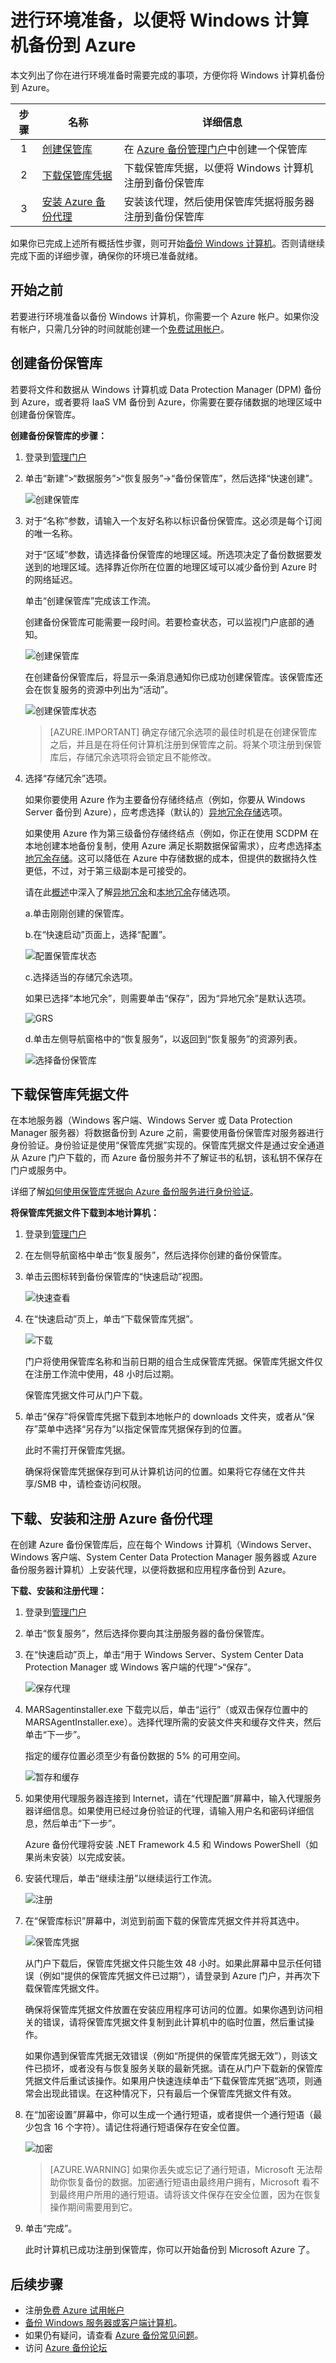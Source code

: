 <properties
	pageTitle="进行环境准备以备份 Windows 服务器或客户端计算机 | Microsoft Azure"
	description="通过创建备份保管库、下载凭据和安装备份代理，对环境进行备份 Windows 的准备。"
	services="backup"
	documentationCenter=""
	authors="Jim-Parker"
	manager="jwhit"
	editor=""
	keywords="备份保管库; 备份代理; 备份 windows;"/>

<tags
	ms.service="backup"
	ms.date="02/23/2016"
	wacn.date="04/12/2016"/>

# 进行环境准备，以便将 Windows 计算机备份到 Azure
本文列出了你在进行环境准备时需要完成的事项，方便你将 Windows 计算机备份到 Azure。

| 步骤 | 名称 | 详细信息 |
| :------: | ---- | ------- |
| 1 | [创建保管库](#create-a-backup-vault) | 在 [Azure 备份管理门户](http://manage.windowsazure.cn)中创建一个保管库 |
| 2 | [下载保管库凭据](#download-the-vault-credential-file) | 下载保管库凭据，以便将 Windows 计算机注册到备份保管库 |
| 3 | [安装 Azure 备份代理](#download-install-and-register-the-azure-backup-agent) | 安装该代理，然后使用保管库凭据将服务器注册到备份保管库 |

如果你已完成上述所有概括性步骤，则可开始[备份 Windows 计算机](/documentation/articles/backup-azure-backup-windows-server)。否则请继续完成下面的详细步骤，确保你的环境已准备就绪。

## 开始之前
若要进行环境准备以备份 Windows 计算机，你需要一个 Azure 帐户。如果你没有帐户，只需几分钟的时间就能创建一个[免费试用帐户](/pricing/free-trial/)。

## 创建备份保管库
若要将文件和数据从 Windows 计算机或 Data Protection Manager (DPM) 备份到 Azure，或者要将 IaaS VM 备份到 Azure，你需要在要存储数据的地理区域中创建备份保管库。

**创建备份保管库的步骤：**

1. 登录到[管理门户](https://manage.windowsazure.cn/)

2. 单击“新建”>“数据服务”>“恢复服务”->“备份保管库”，然后选择“快速创建”。

    ![创建保管库](./media/backup-configure-vault/createvault1.png)

3. 对于“名称”参数，请输入一个友好名称以标识备份保管库。这必须是每个订阅的唯一名称。

    对于“区域”参数，请选择备份保管库的地理区域。所选项决定了备份数据要发送到的地理区域。选择靠近你所在位置的地理区域可以减少备份到 Azure 时的网络延迟。

    单击“创建保管库”完成该工作流。

    创建备份保管库可能需要一段时间。若要检查状态，可以监视门户底部的通知。

    ![创建保管库](./media/backup-configure-vault/creatingvault1.png)

    在创建备份保管库后，将显示一条消息通知你已成功创建保管库。该保管库还会在恢复服务的资源中列出为“活动”。

    ![创建保管库状态](./media/backup-configure-vault/backupvaultstatus1.png)

    >[AZURE.IMPORTANT] 确定存储冗余选项的最佳时机是在创建保管库之后，并且是在将任何计算机注册到保管库之前。将某个项注册到保管库后，存储冗余选项将会锁定且不能修改。

4. 选择“存储冗余”选项。

    如果你要使用 Azure 作为主要备份存储终结点（例如，你要从 Windows Server 备份到 Azure），应考虑选择（默认的）[异地冗余存储](/documentation/articles/storage-redundancy#geo-redundant-storage)选项。

    如果使用 Azure 作为第三级备份存储终结点（例如，你正在使用 SCDPM 在本地创建本地备份复制，使用 Azure 满足长期数据保留需求），应考虑选择[本地冗余存储](/documentation/articles/storage-redundancy#locally-redundant-storage)。这可以降低在 Azure 中存储数据的成本，但提供的数据持久性更低，不过，对于第三级副本是可接受的。

    请在此[概述](/documentation/articles/storage-redundancy)中深入了解[异地冗余](/documentation/articles/storage-redundancy#geo-redundant-storage)和[本地冗余](/documentation/articles/storage-redundancy#locally-redundant-storage)存储选项。

    a.单击刚刚创建的保管库。

    b.在“快速启动”页面上，选择“配置”。

    ![配置保管库状态](./media/backup-try-azure-backup-in-10-mins/configure-vault.png)

    c.选择适当的存储冗余选项。

    如果已选择“本地冗余”，则需要单击“保存”，因为“异地冗余”是默认选项。

    ![GRS](./media/backup-try-azure-backup-in-10-mins/geo-redundant.png)

    d.单击左侧导航窗格中的“恢复服务”，以返回到“恢复服务”的资源列表。

    ![选择备份保管库](./media/backup-try-azure-backup-in-10-mins/rs-left-nav.png)

## 下载保管库凭据文件
在本地服务器（Windows 客户端、Windows Server 或 Data Protection Manager 服务器）将数据备份到 Azure 之前，需要使用备份保管库对服务器进行身份验证。身份验证是使用“保管库凭据”实现的。保管库凭据文件是通过安全通道从 Azure 门户下载的，而 Azure 备份服务并不了解证书的私钥，该私钥不保存在门户或服务中。

详细了解[如何使用保管库凭据向 Azure 备份服务进行身份验证](/documentation/articles/backup-introduction-to-azure-backup#what-is-the-vault-credential-file)。

**将保管库凭据文件下载到本地计算机：**

1. 登录到[管理门户](https://manage.windowsazure.cn/)

2. 在左侧导航窗格中单击“恢复服务”，然后选择你创建的备份保管库。

3.  单击云图标转到备份保管库的“快速启动”视图。

    ![快速查看](./media/backup-configure-vault/quickview.png)

4. 在“快速启动”页上，单击“下载保管库凭据”。

    ![下载](./media/backup-configure-vault/downloadvc.png)

    门户将使用保管库名称和当前日期的组合生成保管库凭据。保管库凭据文件仅在注册工作流中使用，48 小时后过期。

    保管库凭据文件可从门户下载。

5. 单击“保存”将保管库凭据下载到本地帐户的 downloads 文件夹，或者从“保存”菜单中选择“另存为”以指定保管库凭据保存到的位置。

    此时不需打开保管库凭据。

    确保将保管库凭据保存到可从计算机访问的位置。如果将它存储在文件共享/SMB 中，请检查访问权限。

## 下载、安装和注册 Azure 备份代理
在创建 Azure 备份保管库后，应在每个 Windows 计算机（Windows Server、Windows 客户端、System Center Data Protection Manager 服务器或 Azure 备份服务器计算机）上安装代理，以便将数据和应用程序备份到 Azure。

**下载、安装和注册代理：**

1. 登录到[管理门户](https://manage.windowsazure.cn/)

2. 单击“恢复服务”，然后选择你要向其注册服务器的备份保管库。

3. 在“快速启动”页上，单击“用于 Windows Server、System Center Data Protection Manager 或 Windows 客户端的代理”>“保存”。

    ![保存代理](./media/backup-configure-vault/agent.png)

4. MARSagentinstaller.exe 下载完以后，单击“运行”（或双击保存位置中的 MARSAgentInstaller.exe）。选择代理所需的安装文件夹和缓存文件夹，然后单击“下一步”。

    指定的缓存位置必须至少有备份数据的 5% 的可用空间。

    ![暂存和缓存](./media/backup-configure-vault/recovery-services-agent-setup-wizard-1.png)

5. 如果使用代理服务器连接到 Internet，请在“代理配置”屏幕中，输入代理服务器详细信息。如果使用已经过身份验证的代理，请输入用户名和密码详细信息，然后单击“下一步”。

    Azure 备份代理将安装 .NET Framework 4.5 和 Windows PowerShell（如果尚未安装）以完成安装。

6. 安装代理后，单击“继续注册”以继续运行工作流。

    ![注册](./media/backup-configure-vault/register.png)

7. 在“保管库标识”屏幕中，浏览到前面下载的保管库凭据文件并将其选中。

    ![保管库凭据](./media/backup-configure-vault/vc.png)

    从门户下载后，保管库凭据文件只能生效 48 小时。如果此屏幕中显示任何错误（例如“提供的保管库凭据文件已过期”），请登录到 Azure 门户，并再次下载保管库凭据文件。

    确保将保管库凭据文件放置在安装应用程序可访问的位置。如果你遇到访问相关的错误，请将保管库凭据文件复制到此计算机中的临时位置，然后重试操作。

    如果你遇到保管库凭据无效错误（例如“所提供的保管库凭据无效”），则该文件已损坏，或者没有与恢复服务关联的最新凭据。请在从门户下载新的保管库凭据文件后重试该操作。如果用户快速连续单击“下载保管库凭据”选项，则通常会出现此错误。在这种情况下，只有最后一个保管库凭据文件有效。

8. 在“加密设置”屏幕中，你可以生成一个通行短语，或者提供一个通行短语（最少包含 16 个字符）。请记住将通行短语保存在安全位置。

    ![加密](./media/backup-configure-vault/encryption.png)

    > [AZURE.WARNING] 如果你丢失或忘记了通行短语，Microsoft 无法帮助你恢复备份的数据。加密通行短语由最终用户拥有，Microsoft 看不到最终用户所用的通行短语。请将该文件保存在安全位置，因为在恢复操作期间需要用到它。

9. 单击“完成”。

    此时计算机已成功注册到保管库，你可以开始备份到 Microsoft Azure 了。

## 后续步骤
- 注册[免费 Azure 试用帐户](/pricing/free-trial/)
- [备份 Windows 服务器或客户端计算机](/documentation/articles/backup-azure-backup-windows-server)。
- 如果仍有疑问，请查看 [Azure 备份常见问题](/documentation/articles/backup-azure-backup-faq)。
- 访问 [Azure 备份论坛](http://go.microsoft.com/fwlink/p/?LinkId=290933)

<!---HONumber=Mooncake_0405_2016-->